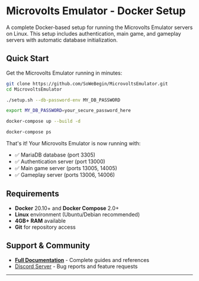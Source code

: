 # Microvolts Emulator - Docker Setup

A complete Docker-based setup for running the Microvolts Emulator servers on Linux. This setup includes authentication, main game, and gameplay servers with automatic database initialization.

## Quick Start

Get the Microvolts Emulator running in minutes:

```bash
git clone https://github.com/SoWeBegin/MicrovoltsEmulator.git
cd MicrovoltsEmulator

./setup.sh --db-password-env MY_DB_PASSWORD

export MY_DB_PASSWORD=your_secure_password_here

docker-compose up --build -d

docker-compose ps
```

That's it! Your Microvolts Emulator is now running with:
- ✅ MariaDB database (port 3305)
- ✅ Authentication server (port 13000)
- ✅ Main game server (ports 13005, 14005)
- ✅ Gameplay server (ports 13006, 14006)

## Requirements

- **Docker** 20.10+ and **Docker Compose** 2.0+
- **Linux** environment (Ubuntu/Debian recommended)
- **4GB+ RAM** available
- **Git** for repository access

## Support & Community

- **[Full Documentation](docs/)** - Complete guides and references
-  [Discord Server](https://discord.gg/y6yjRKmE6Y) - Bug reports and feature requests
---

